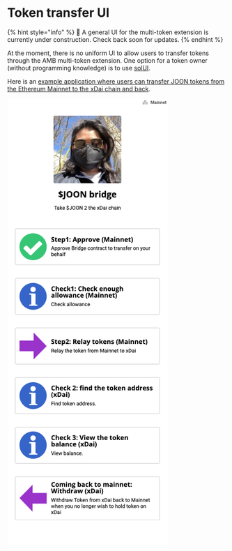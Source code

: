 # Token transfer UI

{% hint style="info" %}
👷 A general UI for the multi-token extension is currently under construction. Check back soon for updates. 
{% endhint %}

At the moment, there is no uniform UI to allow users to transfer tokens through the AMB multi-token extension. One option for a token owner \(without programming knowledge\) is to use [solUI](https://solui.dev/).

Here is an [example application where users can transfer JOON tokens from the Ethereum Mainnet to the xDai chain and back](https://ipfs.io/ipfs/QmcMZEEZX7GF4d82AYvX8CsoNQh5v9vPZfs7CdK7s8XkzV/#l=./dapp-e145213f89.json). 

![JOON Bridge](../../.gitbook/assets/image%20%2893%29.png)



